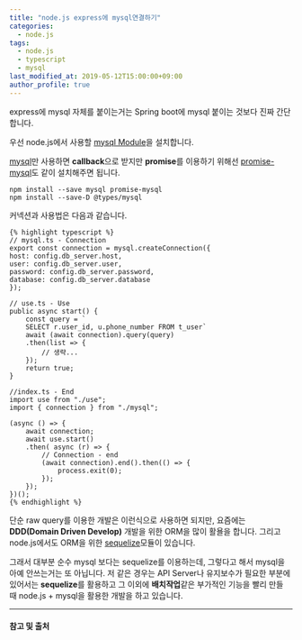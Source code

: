 ```yaml
---
title: "node.js express에 mysql연결하기"
categories: 
  - node.js
tags:
  - node.js
  - typescript
  - mysql
last_modified_at: 2019-05-12T15:00:00+09:00
author_profile: true
---
```


express에 mysql 자체를 붙이는거는 Spring boot에 mysql 붙이는 것보다 진짜 간단합니다.

우선 node.js에서 사용할 [mysql Module](https://www.npmjs.com/package/mysql)을 설치합니다.

[mysql](https://www.npmjs.com/package/mysql)만 사용하면 **callback**으로 받지만 **promise**를 이용하기 위해선
[promise-mysql](https://www.npmjs.com/package/promise-mysql)도 같이 설치해주면 됩니다.

    npm install --save mysql promise-mysql
    npm install --save-D @types/mysql

커넥션과 사용법은 다음과 같습니다.

    {% highlight typescript %}
    // mysql.ts - Connection
    export const connection = mysql.createConnection({
    host: config.db_server.host,
    user: config.db_server.user,
    password: config.db_server.password,
    database: config.db_server.database
    });

    // use.ts - Use
    public async start() {
        const query = `
        SELECT r.user_id, u.phone_number FROM t_user`
        await (await connection).query(query)
        .then(list => {
            // 생략...
        });
        return true;
    }

    //index.ts - End
    import use from "./use";
    import { connection } from "./mysql";

    (async () => {
        await connection;
        await use.start()
        .then( async (r) => {
            // Connection - end
            (await connection).end().then(() => {
                process.exit(0);
            });
        });
    })();
    {% endhighlight %}


단순 raw query를 이용한 개발은 이런식으로 사용하면 되지만, 요즘에는 **DDD(Domain Driven Develop)** 개발을 위한 ORM을 많이 활욜을 합니다.
그리고 node.js에서도 ORM을 위한 [sequelize](https://sequelize.org/)모듈이 있습니다.

그래서 대부분 순수 mysql 보다는 sequelize를 이용하는데, 그렇다고 해서 mysql을 아예 안쓰는거는 또 아닙니다.
저 같은 경우는 API Server나 유지보수가 필요한 부분에 있어서는 **sequelize**를 활용하고 그 이외에 **배치작업**같은 부가적인 기능을 빨리 만들 때 node.js + mysql을 활용한 개발을 하고 있습니다.

---
#### 참고 및 출처
